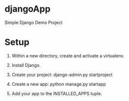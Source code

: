 # djangoApp
Simple Django Demo Project

# Setup
1. Within a new directory, create and activate a virtualenv.

2. Install Django.

3. Create your project: django-admin.py startproject <name>

4. Create a new app: python manage.py startapp <appname>

5. Add your app to the INSTALLED_APPS tuple.
